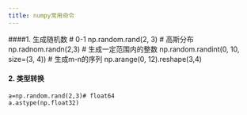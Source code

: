 ```yaml
---
title: numpy常用命令
---
```


####1. 生成随机数
	# 0-1
	np.random.rand(2, 3)
	# 高斯分布
	np.radnom.randn(2,3)
	# 生成一定范围内的整数
	np.random.randint(0, 10, size=(3, 4))
	# 生成m-n的序列
	np.arange(0, 12).reshape(3,4)

#### 2. 类型转换
	a=np.random.rand(2,3)# float64
	a.astype(np.float32)